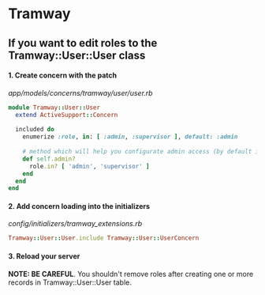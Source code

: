 # Tramway

## If you want to edit roles to the Tramway::User::User class

#### 1. Create concern with the patch

*app/models/concerns/tramway/user/user.rb*
```ruby
module Tramway::User::User
  extend ActiveSupport::Concern
  
  included do
    enumerize :role, in: [ :admin, :supervisor ], default: :admin
    
    # method which will help you configurate admin access (by default is `:admin` role)
    def self.admin?
      role.in? [ 'admin', 'supervisor' ]
    end
  end
end
```
#### 2. Add concern loading into the initializers

*config/initializers/tramway_extensions.rb*
```ruby
Tramway::User::User.include Tramway::User::UserConcern
```

#### 3. Reload your server

**NOTE: BE CAREFUL**. You shouldn't remove roles after creating one or more records in Tramway::User::User table.
